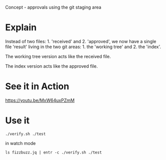 Concept - approvals using the git staging area

# Explain

Instead of two files: 1. 'received' and 2. 'approved', we now have a single file 'result' living in the two git areas: 1. the 'working tree' and 2. the 'index'.

The working tree version acts like the received file.

The index version acts like the approved file.

# See it in Action

https://youtu.be/MxW64uxPZmM

# Use it

```shell
./verify.sh ./test
```

in watch mode

```
ls fizzbuzz.jq | entr -c ./verify.sh ./test
```
